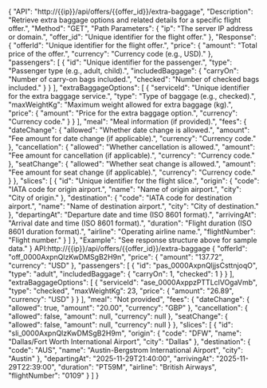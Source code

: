 {
    "API": "http://{{ip}}/api/offers/{{offer_id}}/extra-baggage",
    "Description": "Retrieve extra baggage options and related details for a specific flight offer.",
    "Method": "GET",
    "Path Parameters": {
        "ip": "The server IP address or domain.",
        "offer_id": "Unique identifier for the flight offer."
    },
    "Response": {
        "offerId": "Unique identifier for the flight offer.",
        "price": {
            "amount": "Total price of the offer.",
            "currency": "Currency code (e.g., USD)."
        },
        "passengers": [
            {
                "id": "Unique identifier for the passenger.",
                "type": "Passenger type (e.g., adult, child).",
                "includedBaggage": {
                    "carryOn": "Number of carry-on bags included.",
                    "checked": "Number of checked bags included."
                }
            }
        ],
        "extraBaggageOptions": [
            {
                "serviceId": "Unique identifier for the extra baggage service.",
                "type": "Type of baggage (e.g., checked).",
                "maxWeightKg": "Maximum weight allowed for extra baggage (kg).",
                "price": {
                    "amount": "Price for the extra baggage option.",
                    "currency": "Currency code."
                }
            }
        ],
        "meal": "Meal information (if provided).",
        "fees": {
            "dateChange": {
                "allowed": "Whether date change is allowed.",
                "amount": "Fee amount for date change (if applicable).",
                "currency": "Currency code."
            },
            "cancellation": {
                "allowed": "Whether cancellation is allowed.",
                "amount": "Fee amount for cancellation (if applicable).",
                "currency": "Currency code."
            },
            "seatChange": {
                "allowed": "Whether seat change is allowed.",
                "amount": "Fee amount for seat change (if applicable).",
                "currency": "Currency code."
            }
        },
        "slices": [
            {
                "id": "Unique identifier for the flight slice.",
                "origin": {
                    "code": "IATA code for origin airport.",
                    "name": "Name of origin airport.",
                    "city": "City of origin."
                },
                "destination": {
                    "code": "IATA code for destination airport.",
                    "name": "Name of destination airport.",
                    "city": "City of destination."
                },
                "departingAt": "Departure date and time (ISO 8601 format).",
                "arrivingAt": "Arrival date and time (ISO 8601 format).",
                "duration": "Flight duration (ISO 8601 duration format).",
                "airline": "Operating airline name.",
                "flightNumber": "Flight number."
            }
        ]
    },
    "Example": "See response structure above for sample data."
}
API:http://{{ip}}/api/offers/{{offer_id}}/extra-baggage
{
    "offerId": "off_0000AxpnQlzKwDMSgB2H9n",
    "price": {
        "amount": "137.72",
        "currency": "USD"
    },
    "passengers": [
        {
            "id": "pas_0000AxpnQljjsCsttnjoqO",
            "type": "adult",
            "includedBaggage": {
                "carryOn": 1,
                "checked": 1
            }
        }
    ],
    "extraBaggageOptions": [
        {
            "serviceId": "ase_0000AxppzPTTLclVOgaVmb",
            "type": "checked",
            "maxWeightKg": 23,
            "price": {
                "amount": "26.89",
                "currency": "USD"
            }
        }
    ],
    "meal": "Not provided",
    "fees": {
        "dateChange": {
            "allowed": true,
            "amount": "20.00",
            "currency": "GBP"
        },
        "cancellation": {
            "allowed": false,
            "amount": null,
            "currency": null
        },
        "seatChange": {
            "allowed": false,
            "amount": null,
            "currency": null
        }
    },
    "slices": [
        {
            "id": "sli_0000AxpnQlzKwDMSgB2H9m",
            "origin": {
                "code": "DFW",
                "name": "Dallas/Fort Worth International Airport",
                "city": "Dallas"
            },
            "destination": {
                "code": "AUS",
                "name": "Austin-Bergstrom International Airport",
                "city": "Austin"
            },
            "departingAt": "2025-11-29T21:40:00",
            "arrivingAt": "2025-11-29T22:39:00",
            "duration": "PT59M",
            "airline": "British Airways",
            "flightNumber": "0109"
        }
    ]
}
